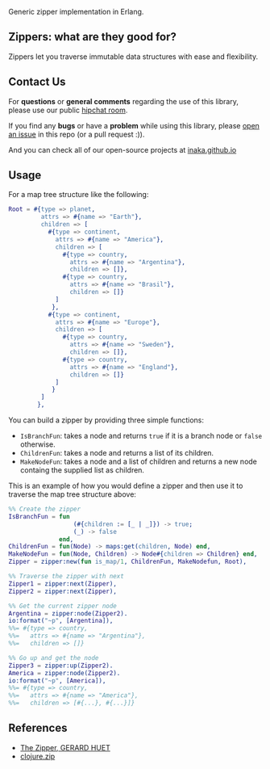 Generic zipper implementation in Erlang.

## Zippers: what are they good for?

Zippers let you traverse immutable data structures with ease and flexibility.

## Contact Us

For **questions** or **general comments** regarding the use of this library, please use our public
[hipchat room](https://www.hipchat.com/gpBpW3SsT).

If you find any **bugs** or have a **problem** while using this library, please [open an issue](https://github.com/inaka/zipper/issues/new) in this repo (or a pull request :)).

And you can check all of our open-source projects at [inaka.github.io](http://inaka.github.io)

## Usage

For a map tree structure like the following:

```erlang
Root = #{type => planet,
         attrs => #{name => "Earth"},
         children => [
           #{type => continent,
             attrs => #{name => "America"},
             children => [
               #{type => country,
                 attrs => #{name => "Argentina"},
                 children => []},
               #{type => country,
                 attrs => #{name => "Brasil"},
                 children => []}
             ]
            },
           #{type => continent,
             attrs => #{name => "Europe"},
             children => [
               #{type => country,
                 attrs => #{name => "Sweden"},
                 children => []},
               #{type => country,
                 attrs => #{name => "England"},
                 children => []}
             ]
            }
         ]
        },
```

You can build a zipper by providing three simple functions:
- `IsBranchFun`: takes a node and returns `true` if it is a branch node or
  `false` otherwise.
- `ChildrenFun`: takes a node and returns a list of its children.
- `MakeNodeFun`: takes a node and a list of children and returns a new node
  containg the supplied list as children.

This is an example of how you would define a zipper and then use it to traverse
the map tree structure above:

```erlang
%% Create the zipper
IsBranchFun = fun
                  (#{children := [_ | _]}) -> true;
                  (_) -> false
              end,
ChildrenFun = fun(Node) -> maps:get(children, Node) end,
MakeNodeFun = fun(Node, Children) -> Node#{children => Children} end,
Zipper = zipper:new(fun is_map/1, ChildrenFun, MakeNodefun, Root),

%% Traverse the zipper with next
Zipper1 = zipper:next(Zipper),
Zipper2 = zipper:next(Zipper),

%% Get the current zipper node
Argentina = zipper:node(Zipper2).
io:format("~p", [Argentina]),
%%= #{type => country,
%%=   attrs => #{name => "Argentina"},
%%=   children => []}

%% Go up and get the node
Zipper3 = zipper:up(Zipper2).
America = zipper:node(Zipper2).
io:format("~p", [America]),
%%= #{type => country,
%%=   attrs => #{name => "America"},
%%=   children => [#{...}, #{...}]}
```

## References

- [The Zipper, GERARD HUET](https://www.st.cs.uni-saarland.de/edu/seminare/2005/advanced-fp/docs/huet-zipper.pdf)
- [clojure.zip](http://clojure.github.io/clojure/clojure.zip-api.html#clojure.zip/zipper)
